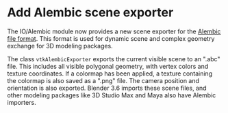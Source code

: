 # Add Alembic scene exporter

The IO/Alembic module now provides a new scene exporter for the [Alembic file format](https://www.alembic.io/).
This format is used for dynamic scene and complex geometry exchange for 3D modeling packages.

The class `vtkAlembicExporter` exports the current visible scene to an ".abc" file. This includes
all visible polygonal geometry, with vertex colors and texture coordinates. If a colormap has been
applied, a texture containing the colormap is also saved as a ".png" file. The camera position and
orientation is also exported. Blender 3.6 imports these scene files, and other modeling packages
like 3D Studio Max and Maya also have Alembic importers.

